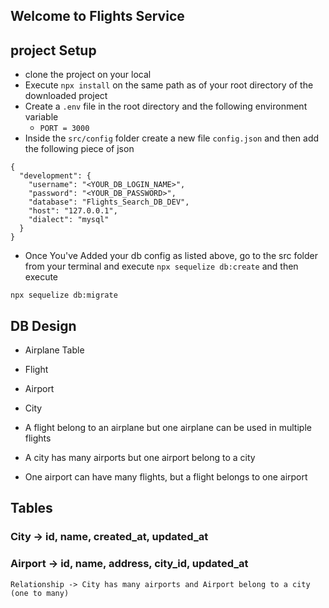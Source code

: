 ## Welcome to Flights Service

## project Setup
- clone the project on your local 
- Execute `npx install` on the same path as of your root directory of the downloaded project
- Create a `.env` file in the root directory and the following environment variable
    - `PORT = 3000`
- Inside the `src/config` folder create a new file `config.json` and then add the following piece of json

```
{
  "development": {
    "username": "<YOUR_DB_LOGIN_NAME>",
    "password": "<YOUR_DB_PASSWORD>",
    "database": "Flights_Search_DB_DEV",
    "host": "127.0.0.1",
    "dialect": "mysql"
  }
}

```
- Once You've Added your db config as listed above, go to the src folder from your terminal and execute `npx sequelize db:create`
and then execute

`npx sequelize db:migrate`


## DB Design
  - Airplane Table
  - Flight
  - Airport
  - City

- A flight belong to an airplane but one airplane can be used in multiple flights
- A city has many airports but one airport belong to a city
- One airport can have many flights, but a flight belongs to one airport   



## Tables

### City -> id, name, created_at, updated_at
### Airport -> id, name, address, city_id, updated_at
    Relationship -> City has many airports and Airport belong to a city (one to many)

